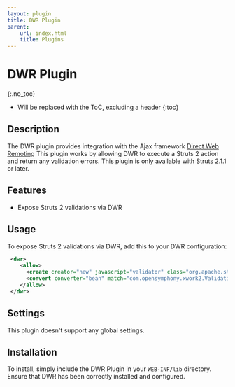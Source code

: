 ```yaml
---
layout: plugin
title: DWR Plugin
parent:
    url: index.html
    title: Plugins
---
```


# DWR Plugin
{:.no_toc}

* Will be replaced with the ToC, excluding a header
{:toc}

## Description

The DWR plugin provides integration with the Ajax framework [Direct Web Remoting](http://getahead.org/dwr)
This plugin works by allowing DWR to execute a Struts 2 action and return any validation errors.
This plugin is only available with Struts 2.1.1 or later.

## Features

- Expose Struts 2 validations via DWR

## Usage

To expose Struts 2 validations via DWR, add this to your DWR configuration:

```xml
 <dwr>
    <allow>
      <create creator="new" javascript="validator" class="org.apache.struts2.validators.DWRValidator"/>
      <convert converter="bean" match="com.opensymphony.xwork2.ValidationAwareSupport"/>
    </allow>
 </dwr>


```

## Settings

This plugin doesn't support any global settings.

## Installation

To install, simply include the DWR Plugin in your `WEB-INF/lib` directory.  Ensure that DWR has been correctly installed and configured.
